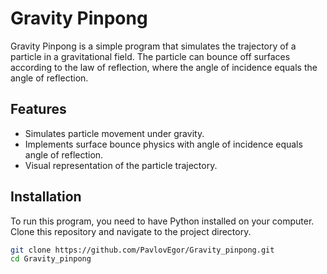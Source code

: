 # Gravity Pinpong

Gravity Pinpong is a simple program that simulates the trajectory of a particle in a gravitational field. The particle can bounce off surfaces according to the law of reflection, where the angle of incidence equals the angle of reflection.

## Features

- Simulates particle movement under gravity.
- Implements surface bounce physics with angle of incidence equals angle of reflection.
- Visual representation of the particle trajectory.

## Installation

To run this program, you need to have Python installed on your computer. Clone this repository and navigate to the project directory.

```bash
git clone https://github.com/PavlovEgor/Gravity_pinpong.git
cd Gravity_pinpong

